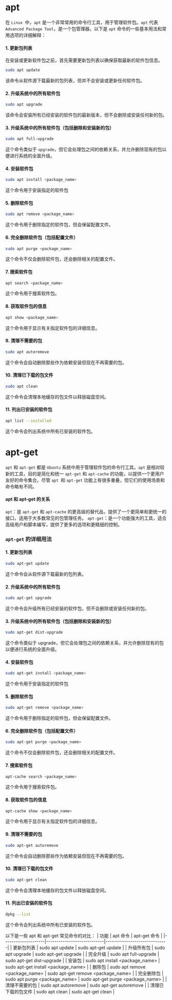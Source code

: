 <!--
 * @Descripttion: 
 * @Author: xujg
 * @version: 
 * @Date: 2024-07-03 23:44:51
 * @LastEditTime: 2024-07-04 00:29:50
-->
# apt

在 `Linux `中，`apt` 是一个非常常用的命令行工具，用于管理软件包。`apt` 代表 `Advanced Package Tool`，是一个包管理器。以下是 `apt` 命令的一些基本用法和常用选项的详细解释：
#### 1. 更新包列表
在安装或更新软件包之前，首先需要更新包列表以确保获取最新的软件包信息。

```bash
sudo apt update
```
该命令从软件源下载最新的包列表，但并不会安装或更新任何软件包。

#### 2. 升级系统中的所有软件包
```bash
sudo apt upgrade
```
该命令会安装所有已经安装的软件包的最新版本，但不会删除或安装任何新的包。

#### 3. 升级系统中的所有软件包（包括删除和安装新的包）
```bash
sudo apt full-upgrade
```
这个命令类似于 `upgrade`，但它会处理包之间的依赖关系，并允许删除现有的包以便进行系统的全面升级。

#### 4. 安装软件包
```bash
sudo apt install <package_name>
```
这个命令用于安装指定的软件包
#### 5. 删除软件包
```bash
sudo apt remove <package_name>
```
这个命令用于删除指定的软件包，但会保留配置文件。
#### 6. 完全删除软件包（包括配置文件）
```bash
sudo apt purge <package_name>
```
这个命令不仅会删除软件包，还会删除相关的配置文件。
#### 7. 搜索软件包
```bash
apt search <package_name>
```
这个命令用于搜索软件包。
#### 8. 获取软件包的信息
```bash
apt show <package_name>
```
这个命令用于显示有关指定软件包的详细信息。

#### 9. 清理不需要的包
```bash
sudo apt autoremove
```
这个命令会自动删除那些作为依赖安装但现在不再需要的包。

#### 10. 清理已下载的包文件
```bash
sudo apt clean
```
这个命令会清理本地缓存的包文件以释放磁盘空间。

#### 11. 列出已安装的软件包
```bash
apt list --installed
```
这个命令会列出系统中所有已安装的软件包。

# apt-get
`apt` 和 `apt-get` 都是 `Ubuntu` 系统中用于管理软件包的命令行工具。`apt` 是相对较新的工具，目的是简化和统一 `apt-get` 和 `apt-cache` 的功能，以提供一个更用户友好的命令集合。尽管 `apt `和 `apt-get` 功能上有很多重叠，但它们的使用场景和命令略有不同。

#### apt 和 apt-get 的关系
`apt`：是 `apt-get` 和 `apt-cache` 的更高级的替代品，提供了一个更简单和更统一的接口，适用于大多数常见的包管理任务。
`apt-get`：是一个功能强大的工具，适合高级用户和脚本编写，提供了更多的选项和更精细的控制。
### `apt-get` 的详细用法
#### 1. 更新包列表
```bash
sudo apt-get update
```
这个命令会从软件源下载最新的包列表。

#### 2. 升级系统中的所有软件包
```bash
sudo apt-get upgrade
```
这个命令会升级所有已经安装的软件包，但不会删除或安装任何新的包。

#### 3. 升级系统中的所有软件包（包括删除和安装新的包）
```bash
sudo apt-get dist-upgrade
```
这个命令类似于 upgrade，但它会处理包之间的依赖关系，并允许删除现有的包以便进行系统的全面升级。

#### 4. 安装软件包
```bash
sudo apt-get install <package_name>
```
这个命令用于安装指定的软件包
#### 5. 删除软件包
```bash
sudo apt-get remove <package_name>
```
这个命令用于删除指定的软件包，但会保留配置文件。
#### 6. 完全删除软件包（包括配置文件）
```bash
sudo apt-get purge <package_name>
```
这个命令不仅会删除软件包，还会删除相关的配置文件。
#### 7. 搜索软件包
```bash
apt-cache search <package_name>
```
这个命令用于搜索软件包。
#### 8. 获取软件包的信息
```bash
apt-cache show <package_name>
```
这个命令用于显示有关指定软件包的详细信息。
#### 9. 清理不需要的包
```bash
sudo apt-get autoremove
```
这个命令会自动删除那些作为依赖安装但现在不再需要的包。

#### 10.  清理已下载的包文件
```bash
sudo apt-get clean
```
这个命令会清理本地缓存的包文件以释放磁盘空间。

#### 11.  列出已安装的软件包
```bash
dpkg --list
```
这个命令会列出系统中所有已安装的软件包。


以下是一些 apt 和 apt-get 常见命令的对比：
| 功能               | apt 命令                   | apt-get 命令                 |
|--------------------|----------------------------|------------------------------|
| 更新包列表         | sudo apt update            | sudo apt-get update          |
| 升级所有包         | sudo apt upgrade           | sudo apt-get upgrade         |
| 完全升级           | sudo apt full-upgrade      | sudo apt-get dist-upgrade    |
| 安装包             | sudo apt install <package_name> | sudo apt-get install <package_name> |
| 删除包             | sudo apt remove <package_name>  | sudo apt-get remove <package_name>  |
| 完全删除包         | sudo apt purge <package_name>   | sudo apt-get purge <package_name>   |
| 清理不需要的包     | sudo apt autoremove        | sudo apt-get autoremove      |
| 清理已下载的包文件 | sudo apt clean             | sudo apt-get clean           |

